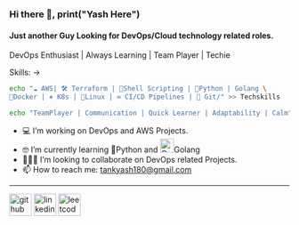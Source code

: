 ### Hi there 👋, print("Yash Here")
#### Just another Guy Looking for DevOps/Cloud technology related roles.
DevOps Enthusiast | Always Learning | Team Player | Techie

Skills: ->

```bash
echo "☁️ AWS| 🛠️ Terraform | 📃Shell Scripting | 🐍Python | Golang \
🐳Docker | ⎈ K8s | 🐧Linux | ∞ CI/CD Pipelines | 🐙 Git/" >> Techskills 
```

```bash
echo "TeamPlayer | Communication | Quick Learner | Adaptability | Calm" >> Softskills
```
- 💻 I’m working on DevOps and AWS Projects. 
- 🤓 I’m currently learning 🐍Python and <img src=https://github.com/Yashtank-git/Yashtank-git/assets/69433053/382ad58d-5c00-4598-ba93-b1eca2e4a50e width="25px" height="25px"  alt="Golang">Golang
- 🧑‍🤝‍🧑 I’m looking to collaborate on DevOps related Projects. 
- 📫 How to reach me: tankyash180@gmail.com

---

[<img src='https://cdn.jsdelivr.net/npm/simple-icons@3.0.1/icons/github.svg' alt='github' height='40'>](https://github.com/Yashtank-git)  [<img src='https://cdn.jsdelivr.net/npm/simple-icons@3.0.1/icons/linkedin.svg' alt='linkedin' height='40'>](https://www.linkedin.com/in/yashtank/) [<img src='https://cdn.jsdelivr.net/npm/simple-icons@3.0.1/icons/leetcode.svg' alt='leetcode' height='40'>](https://leetcode.com/tankyash180/) 

